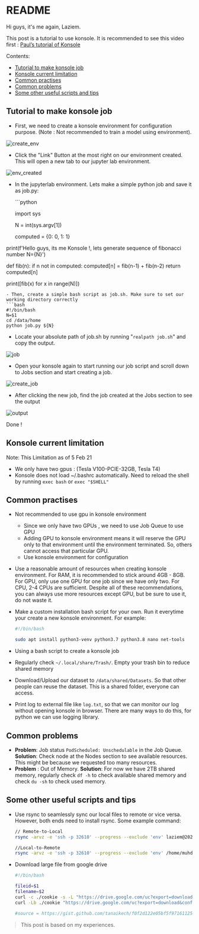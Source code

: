 # README

Hi guys, it's me again, Laziem.

This post is a tutorial to use konsole. It is recommended to see this video first : [Paul’s tutorial of Konsole](https://drive.google.com/file/d/1q319GryDD-ZrmxON7GKNZfKuy8dQCktw/view?usp=sharing)

Contents:

* [Tutorial to make konsole job](konsole.md#tutorial-to-make-konsole-job)
* [Konsole current limitation](konsole.md#konsole-current-limitation)
* [Common practises](konsole.md#common-practises)
* [Common problems](konsole.md#common-problems)
* [Some other useful scripts and tips](konsole.md#some-other-useful-scripts-and-tips)

## Tutorial to make konsole job

* First, we need to create a konsole environment for configuration purpose. \(Note : Not recommended to train a model using environment\).

![create\_env](https://user-images.githubusercontent.com/33310853/107001082-fc0e2080-67c3-11eb-9fdf-05127abcf28b.png)

* Click the "Link" Button at the most right on our environment created. This will open a new tab to our jupyter lab environment.

![env\_created](https://user-images.githubusercontent.com/33310853/107001116-0a5c3c80-67c4-11eb-81e6-f30ef54753d2.png)

* In the jupyterlab environment. Lets make a simple python job and save it as job.py:

  \`\`\`python

  import sys

  N = int\(sys.argv\[1\]\)

  computed = {0: 0, 1: 1}

print\(f'Hello guys, its me Konsole !, lets generate sequence of fibonacci number N={N}'\)

def fib\(n\): if n not in computed: computed\[n\] = fib\(n-1\) + fib\(n-2\) return computed\[n\]

print\(\[fib\(x\) for x in range\(N\)\]\)

```text
- Then, create a simple bash script as job.sh. Make sure to set our working directory correctly
```bash
#!/bin/bash
N=$1
cd /data/home
python job.py ${N}
```

* Locate your absolute path of job.sh by running "`realpath job.sh`" and copy the output.

![job](https://user-images.githubusercontent.com/33310853/107001193-34adfa00-67c4-11eb-930d-771ef976c75e.png)

* Open your konsole again to start running our job script and scroll down to Jobs section and start creating a job.

![create\_job](https://user-images.githubusercontent.com/33310853/107001219-3bd50800-67c4-11eb-9a73-6d05c04d8f05.png)

* After clicking  the new job, find the job created at the Jobs section to see the output

![output](https://user-images.githubusercontent.com/33310853/107001240-42637f80-67c4-11eb-8af0-c99ae4cd09ab.png)

Done !

## Konsole current limitation

Note: This Limitation as of 5 Feb 21

* We only have two gpus : \(Tesla V100-PCIE-32GB, Tesla T4\)
* Konsole does not load ~/.bashrc automatically. Need to reload the shell by running  `exec bash` or `exec "$SHELL"`

## Common practises

* Not recommended to use gpu in konsole environment
  * Since we only have two GPUs , we need to use Job Queue to use GPU
  * Adding GPU to konsole environment means it will reserve the GPU only to that environment until the environment terminated. So, others cannot access that particular GPU.
  * Use konsole environment for configuration
* Use a reasonable amount of resources when creating konsole environment. For RAM, it is recommended to stick around 4GB - 8GB. For GPU, only use one GPU for one job since we have only two. For CPU, 2-4 CPUs are sufficient. Despite all of these recommendations, you can always use more resources except GPU, but be sure to use it, do not waste it.
* Make a custom installation bash script for your own. Run it everytime your create a new konsole environment. For example:

  ```bash
  #!/bin/bash

  sudo apt install python3-venv python3.7 python3.8 nano net-tools
  ```

* Using a bash script to create a konsole job
* Regularly check `~/.local/share/Trash/`. Empty your trash bin to reduce shared memory
* Download/Upload our dataset to `/data/shared/Datasets`. So that other people can reuse the dataset. This is a shared folder, everyone can access.
* Print log to external file like `log.txt`, so that we can monitor our log without opening konsole in browser. There are many ways to do this, for python we can use logging library.

## Common problems

* **Problem**: Job status `PodScheduled: Unschedulable` in the Job Queue. **Solution**: Check node at the Nodes section to see available resources. This might be because we requested too many resources.
* **Problem** : Out of Memory. **Solution**: For now we have 2TB shared memory, regularly check `df -h` to check available shared memory and check `du -sh` to check used memory.

## Some other useful scripts and tips

* Use rsync to seamlessly sync our local files to remote or vice versa. However, both ends need to install rsync. Some example command:

  ```bash
  // Remote-to-Local
  rsync -arvz -e 'ssh -p 32610' --progress --exclude 'env' laziem@202.165.22.142:/data/home/checkpoints/logs/ /home/muhdlaziem/Workspace/

  //Local-to-Remote
  rsync -arvz -e 'ssh -p 32610' --progress --exclude 'env' /home/muhdlaziem/Workspace/Dataset/fat-thin laziem@202.165.22.142:/data/shared/Datasets
  ```

* Download large file from google drive

  ```bash
  #!/bin/bash

  fileid=$1
  filename=$2
  curl -c ./cookie -s -L "https://drive.google.com/uc?export=download&id=${fileid}" > /dev/null
  curl -Lb ./cookie "https://drive.google.com/uc?export=download&confirm=`awk '/download/ {print $NF}' ./cookie`&id=${fileid}" -o ${filename}

  #source = https://gist.github.com/tanaikech/f0f2d122e05bf5f971611258c22c110f
  ```

> This post is based on my experiences.

